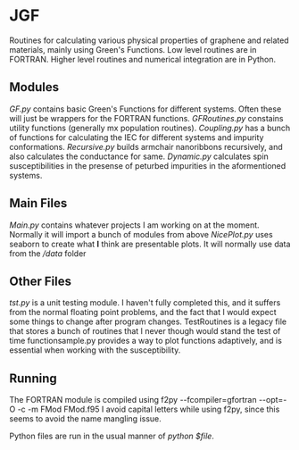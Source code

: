# JGF
Routines for calculating various physical properties of graphene and related materials, mainly using Green's Functions.
Low level routines are in FORTRAN.
Higher level routines and numerical integration are in Python.

## Modules
*GF.py* contains basic Green's Functions for different systems. Often these will just be wrappers for the FORTRAN functions.
*GFRoutines.py* constains utility functions (generally mx population routines).
*Coupling.py* has a bunch of functions for calculating the IEC for different systems and impurity conformations.
*Recursive.py* builds armchair nanoribbons recursively, and also calculates the conductance for same.
*Dynamic.py* calculates spin susceptibilities in the presense of peturbed impurities in the aformentioned systems.

## Main Files
*Main.py* contains whatever projects I am working on at the moment. Normally it will import a bunch of modules from above
*NicePlot.py* uses seaborn to create what **I** think are presentable plots. It will normally use data from the */data* folder

## Other Files
*tst.py* is a unit testing module. 
I haven't fully completed this, and it suffers from the normal floating point problems, and the fact that I would expect some things to change after program changes.
TestRoutines is a legacy file that stores a bunch of routines that I never though would stand the test of time
functionsample.py provides a way to plot functions adaptively, and is essential when working with the susceptibility.

## Running
The FORTRAN module is compiled using
f2py --fcompiler=gfortran --opt=-O -c -m FMod FMod.f95 
I avoid capital letters while using f2py, since this seems to avoid the name mangling issue.

Python files are run in the usual manner of *python $file*.
